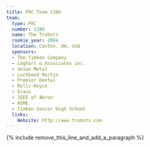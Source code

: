 ```yaml
---
title: FRC Team 1386
team:
  type: FRC
  number: 1386
  name: The Trobots
  rookie_year: 2004
  location: Canton, OH, USA
  sponsors:
  - The Timken Company
  - Leghart & Associates inc.
  - Union Metal
  - Lockheed Martin
  - Premier Dental
  - Rolls-Royce
  - Graco
  - IEEE of Akron
  - ASME
  - Timken Senior High School
  links:
    Website: http://www.trobots.com
---
```


{% include remove_this_line_and_add_a_paragraph %}
